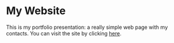 # My Website

This is my portfolio presentation: a really simple web page with my contacts.
You can visit the site by clicking <a href="https://robin-natale.github.io/ron-website/business-card.html">here</a>.
